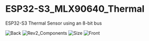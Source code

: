 # ESP32-S3_MLX90640_Thermal
ESP32-S3 Thermal Sensor using an 8-bit bus


![Back](https://github.com/mike-rankin/ESP32-S3_MLX90640_Thermal/assets/4991664/140335cc-d5b3-4149-8417-632e4b00c66d)
![Rev2_Components](https://github.com/mike-rankin/ESP32-S3_MLX90640_Thermal/assets/4991664/21599616-aa07-453e-aaf3-1c32bfe3a255)
![Size](https://github.com/mike-rankin/ESP32-S3_MLX90640_Thermal/assets/4991664/a2fc3894-5fc3-46e2-a023-1946b68b1cbc)
![Front](https://github.com/mike-rankin/ESP32-S3_MLX90640_Thermal/assets/4991664/3b73e65f-1645-44f8-9601-684ffbde1dd9)

